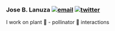 ### Jose B. Lanuza   <a href="mailto:barragansljose@gmail.com"><img src="https://img.icons8.com/color/26/000000/gmail.png" alt="email"/></a>   <a href="https://twitter.com/barragan_lanuza"><img src="https://img.icons8.com/color/26/000000/twitter-squared.png" alt="twitter"/></a>



I work on plant :blossom: - pollinator :bee: interactions 

